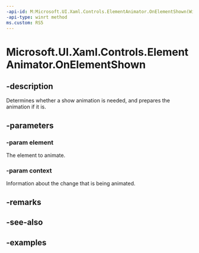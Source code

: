 ```yaml
---
-api-id: M:Microsoft.UI.Xaml.Controls.ElementAnimator.OnElementShown(Windows.UI.Xaml.UIElement,Microsoft.UI.Xaml.Controls.AnimationContext)
-api-type: winrt method
ms.custom: RS5
---
```


<!-- Method syntax.
public void ElementAnimator.OnElementShown(UIElement element, AnimationContext context)
-->

# Microsoft.UI.Xaml.Controls.ElementAnimator.OnElementShown

## -description

Determines whether a show animation is needed, and prepares the animation if it is.

## -parameters

### -param element

The element to animate.

### -param context

Information about the change that is being animated.

## -remarks

## -see-also

## -examples

